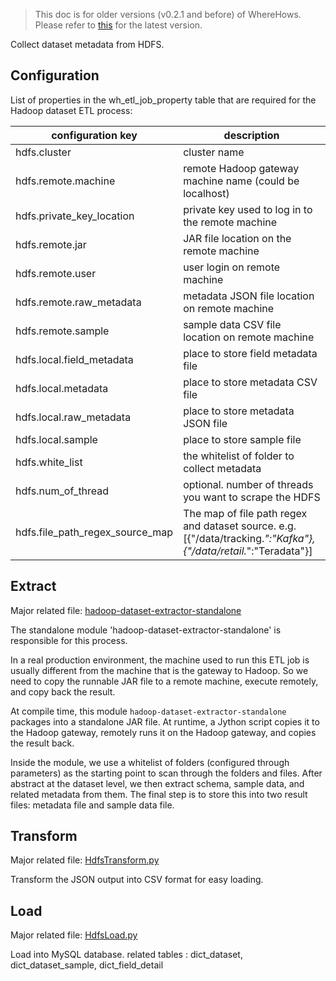 > This doc is for older versions (v0.2.1 and before) of WhereHows. Please refer to [this](https://github.com/linkedin/WhereHows/blob/master/wherehows-etl/) for the latest version.

Collect dataset metadata from HDFS.

## Configuration
List of properties in the wh_etl_job_property table that are required for the Hadoop dataset ETL process:

| configuration key | description|
|---|---|
| hdfs.cluster | cluster name|
| hdfs.remote.machine | remote Hadoop gateway machine name (could be localhost) |
|hdfs.private_key_location | private key used to log in to the remote machine |
|hdfs.remote.jar|JAR file location on the remote machine|
|hdfs.remote.user|user login on remote machine|
|hdfs.remote.raw_metadata|metadata JSON file location on remote machine|
|hdfs.remote.sample|sample data CSV file location on remote machine|
|hdfs.local.field_metadata|place to store field metadata file|
|hdfs.local.metadata|place to store metadata CSV file|
|hdfs.local.raw_metadata|place to store metadata JSON file|
|hdfs.local.sample|place to store sample file|
|hdfs.white_list|the whitelist of folder to collect metadata|
|hdfs.num_of_thread|optional. number of threads you want to scrape the HDFS|
|hdfs.file_path_regex_source_map|The map of file path regex and dataset source. e.g. [{"/data/tracking.*":"Kafka"},{"/data/retail.*":"Teradata"}]


## Extract
Major related file: [hadoop-dataset-extractor-standalone](https://github.com/linkedin/WhereHows/tree/master/hadoop-dataset-extractor-standalone)

The standalone module 'hadoop-dataset-extractor-standalone' is responsible for this process.

In a real production environment, the machine used to run this ETL job is usually different from the machine that is the gateway to Hadoop. So we need to copy the runnable JAR file to a remote machine, execute remotely, and copy back the result.

At compile time, this module `hadoop-dataset-extractor-standalone` packages into a standalone JAR file.
At runtime, a Jython script copies it to the Hadoop gateway, remotely runs it on the Hadoop gateway, and copies the result back.

Inside the module, we use a whitelist of folders (configured through parameters) as the starting point
to scan through the folders and files. After abstract at the dataset level, we then extract schema, sample data,
and related metadata from them. The final step is to store this into two result files: metadata file and
sample data file.

## Transform
Major related file: [HdfsTransform.py](https://github.com/linkedin/WhereHows/blob/master/metadata-etl/src/main/resources/jython/HdfsTransform.py)

Transform the JSON output into CSV format for easy loading.

## Load
Major related file: [HdfsLoad.py](https://github.com/linkedin/WhereHows/blob/master/metadata-etl/src/main/resources/jython/HdfsLoad.py)

Load into MySQL database.
related tables : dict_dataset, dict_dataset_sample, dict_field_detail
